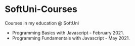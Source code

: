 # SoftUni-Courses
Courses in my education @ SoftUni
- Programming Basics with Javascript - February 2021.
- Programming Fundamentals with Javascript - May 2021.
